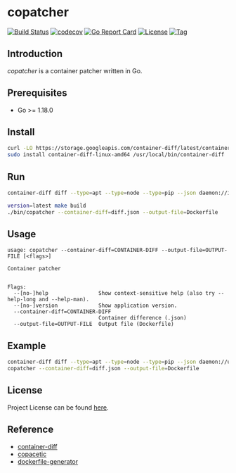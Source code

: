 # copatcher

[![Build Status](https://github.com/craftslab/copatcher/workflows/ci/badge.svg?branch=main&event=push)](https://github.com/craftslab/copatcher/actions?query=workflow%3Aci)
[![codecov](https://codecov.io/gh/craftslab/copatcher/branch/main/graph/badge.svg?token=7PMQALLZLY)](https://codecov.io/gh/craftslab/copatcher)
[![Go Report Card](https://goreportcard.com/badge/github.com/craftslab/copatcher)](https://goreportcard.com/report/github.com/craftslab/copatcher)
[![License](https://img.shields.io/github/license/craftslab/copatcher.svg)](https://github.com/craftslab/copatcher/blob/main/LICENSE)
[![Tag](https://img.shields.io/github/tag/craftslab/copatcher.svg)](https://github.com/craftslab/copatcher/tags)



## Introduction

*copatcher* is a container patcher written in Go.



## Prerequisites

- Go >= 1.18.0



## Install

```bash
curl -LO https://storage.googleapis.com/container-diff/latest/container-diff-linux-amd64
sudo install container-diff-linux-amd64 /usr/local/bin/container-diff
```



## Run

```bash
container-diff diff --type=apt --type=node --type=pip --json daemon://image1 daemon://image2 > diff.json

version=latest make build
./bin/copatcher --container-diff=diff.json --output-file=Dockerfile
```



## Usage

```
usage: copatcher --container-diff=CONTAINER-DIFF --output-file=OUTPUT-FILE [<flags>]

Container patcher


Flags:
  --[no-]help                Show context-sensitive help (also try --help-long and --help-man).
  --[no-]version             Show application version.
  --container-diff=CONTAINER-DIFF
                             Container difference (.json)
  --output-file=OUTPUT-FILE  Output file (Dockerfile)
```



## Example

```bash
container-diff diff --type=apt --type=node --type=pip --json daemon://ubuntu:22.04 daemon://ubuntu:23.04 > diff.json
copatcher --container-diff=diff.json --output-file=Dockerfile
```



## License

Project License can be found [here](LICENSE).



## Reference

- [container-diff](https://github.com/GoogleContainerTools/container-diff)
- [copacetic](https://project-copacetic.github.io/copacetic/website/)
- [dockerfile-generator](https://www.startwithdocker.com/)
